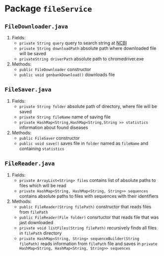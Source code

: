 # Package `fileService`

## `FileDownloader.java`

  1. Fields:
      * `private String query` query to search string at [NCBI](https://www.ncbi.nlm.nih.gov/nuccore)
      * `private String downloadPath` absolute path where downloaded file will be saved
      * `privateString driverPath` absolute path to chromedriver.exe
  2. Methods:
      * `public FileDownloader` constructor
      * `public void genbankDownload()` downloads file
      
## `FileSaver.java`

  1. Fields:
      * `private String folder` absolute path of directory, where file will be saved
      * `private String fileName` name of saving file
      * `private HashMap<String,HashMap<String,String >> statistics` information about found diseases
  2. Methods:
      * `public FileSaver` constructor
      * `public void save()` saves file in `folder` named as `fileName` and containing `statistics`
      
## `FileReader.java` 

  1. Fields:
      * `private ArrayList<String> files` contains list of absolute paths to files which will be read
      * `private HashMap<String, HashMap<String, String>> sequences` contains absolute paths to files 
      with sequences with their identifiers
  2. Methods:
      * `public FileReader(String filePath)` constructor that reads files from `filePath` 
      * `public FileReader(File folder)` consrtuctor that reads file that was jast downloaded
      * `private void listFiles(String filePath)` recursively finds all files in `filePath` directory
      * `private HashMap<String, String> sequenceBuilder(String filePath)` reads information from `filePath` file and saves
      in `private HashMap<String, HashMap<String, String>> sequences`

